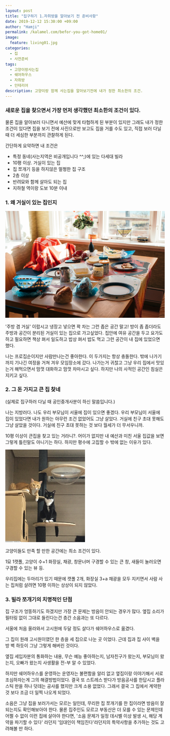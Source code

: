 ```yaml
---
layout: post
title: "집구하기 1.자취방을 알아보기 전 준비사항"
date: 2019-12-12 15:30:00 +09:00
author: "Hamji"
permalink: /kalamel.com/befor-you-got-home01/
image: 
  feature: living01.jpg
categories:
  - 집
  - 사전준비
tags:
  - 고양이랑사는집
  - 쉐어하우스
  - 자취방
  - 인테리어
description: 고양이랑 함께 사는집을 알아보기전에 내가 정한 최소한의 조건.
---
```


### 새로운 집을 찾으면서 가장 먼저 생각했던 최소한의 조건이 있다.

물론 집을 알아보러 다니면서 예산에 맞게 타협하게 된 부분이 있지만 그래도 내가 정한 조건이 있다면 집을 보기 전에 사진으로만 보고도 집을 거를 수도 있고, 직접 보러 다닐 때 더 세심한 부분까지 관찰하게 된다.

간단하게 요약하면 내 조건은

- 특정 동네(사는지역은 비공개입니다 ^^;)에 있는 다세대 빌라
- 10평 이상. 거실이 있는 집
- 집 쪼개기 등을 하지않은 멀쩡한 집 구조
- 2층 이상
- 반려묘와 함께 살아도 되는 집
- 지하철 역이랑 도보 10분 이내

### 1. 왜 거실이 있는 집인지

![living01](/img/thumbnail/living01.jpg)

'주방 겸 거실' 이랍시고 냉장고 넣으면 꽉 차는 그런 좁은 공간 말고! 방이 좀 좁더라도 주방과 공간이 분리된 거실이 있는 집으로 가고싶었다. 집안에 여유 공간을 두고 요가도 하고 필요하면 책상 펴서 일도하고 밥상 펴서 밥도 먹고 그런 공간이 내 집에 있었으면 했다.

나는 프로집순이지만 사람만나는건 좋아한다. 이 두가지는 항상 충돌한다. 밖에 나가기까지 기나긴 여정을 거쳐 겨우 모임장소에 갔다. 나가는거 귀찮고 그냥 우리 집에서 맛있는거 해먹으면서 맘껏 대화하고 맘껏 차마시고 싶다. 하지만 나의 사적인 공간인 침실은 지키고 싶다.



### 2. 그 돈 가지고 큰 집 찾네

(실제로 집구하러 다닐 때 공인중개사분이 하신 말씀입니다.)

나는 지방러다. 나도 우리 부모님이 서울에 집이 있으면 좋겠다. 우리 부모님이 서울에 집이 있었다면 내가 원하는 아무런 조건 없었어도 그냥 살았다. 거실에 친구 초대 못해도 그냥 살았을 것이다. 거실에 친구 초대 못하는 것 보다 월세가 더 무서우니까.

10평 이상이 큰집을 찾고 있는 거라니?. 어이가 없지만 내 예산과 미친 서울 집값을 보면 그렇게 틀린말도 아니기는 하다. 하지만 평수에 고집할 수 밖에 없는 이유가 있다.

<img src="/img/post/01/kalamel_01.jpeg" width="50%" alt="cat">

고양이들도 만족 할 만한 공간에는 최소 조건이 있다.

1묘 1캣폴, 고양이 수+1 화장실, 채광, 창문너머 구경할 수 있는 큰 창, 새들이 놀러오면 구경할 수 있는 뷰 등.

우리집에는 두마리가 있기 때문에 캣폴 2개, 화장실 3+a 채광을 모두 지키면서 사람 사는 집처럼 살려면 10평 이하는 상상이 되지 않았다.

### 3. 빌라 쪼개기의 치명적인 단점

집 구조가 엉뚱하기도 하겠지만 가장 큰 문제는 방음이 안되는 경우가 많다. 옆집 소리가 필터링 없이 그대로 들린다는건 층간 소음과는 또 다르다.

서울에 처음 올라와서 고시원에 두달 정도 살다가 쉐어하우스로 옮겼다.

그 집이 원래 고시원이였던 한 층을 세 집으로 나눈 곳 이었다. 근데 집과 집 사이 벽을 방 벽 하듯이 그냥 그렇게 해버린 것이다.

옆집 세입자분의 통화하는 내용, 무슨 예능 좋아하는지, 남자친구가 왔는지, 부모님이 왔는지, 오빠가 왔는지 사생활을 전-부 알 수 있었다.

하지만 쉐어하우스를 운영하는 운영자는 불편함을 알리 없고 옆집이랑 이야기해서 서로 조심하자는게 그의 해결방법이었다. 결국 또 스트레스 받다가 방음공사를 한답시고 플라스틱 판을 하나 덧데는 공사를 했지만 크게 소용 없었다. 그래서 결국 그 집에서 계약한 것 보다 조금 더 일찍 나오게 되었다.

소음은 그냥 집을 보러가서는 모르는 일인데, 무리한 집 쪼개기를 한 집이라면 방음이 잘 되는지도 확인해보아야 한다. 물론 집주인도 모르고 부동산은 더 모를 수 있는 문제인데 어쩔 수 없이 이런 집에 살아야 한다면, '소음 문제가 일정 데시벨 이상 발생 시, 해당 계약을 파기할 수 있다' 라던지 '임대인이 책임진다'라던지의 특약사항을 추가하는 것도 고려해볼 만 하다.

